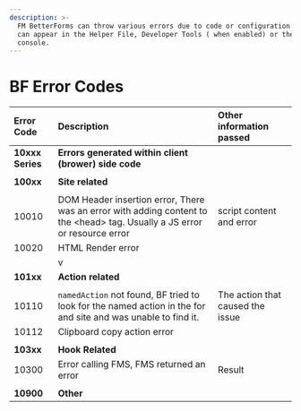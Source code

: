 ```yaml
---
description: >-
  FM BetterForms can throw various errors due to code or configuration. Errors
  can appear in the Helper File, Developer Tools ( when enabled) or the browser
  console.
---
```


# BF Error Codes

| Error Code | Description | Other information passed |
| :--- | :--- | :--- |
| **10xxx Series** | **Errors generated within client \(brower\) side code** |  |
|  |  |  |
| **100xx** | **Site related** |  |
|  |  |  |
| 10010 | DOM Header insertion error, There was an error with adding content to the &lt;head&gt; tag. Usually a JS error or resource error | script content and error |
| 10020 | HTML Render error |  |
|  | v |  |
| **101xx** | **Action related** |  |
|  |  |  |
| 10110 | `namedAction` not found, BF tried to look for the named action in the for and site and was unable to find it. | The action that caused the issue |
| 10112 | Clipboard copy action error |  |
|  |  |  |
| **103xx** | **Hook Related** |  |
| 10300 | Error calling FMS, FMS returned an error | Result |
|  |  |  |
| **10900** | **Other** |  |

